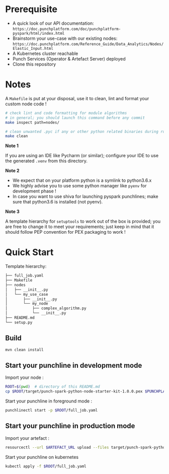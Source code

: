# Prerequisite

- A quick look of our API documentation: `https://doc.punchplatform.com/doc/punchplatform-pyspark/html/index.html`
- Brainstorm your use-case with our existing
  nodes: `https://doc.punchplatform.com/Reference_Guide/Data_Analytics/Nodes/Elastic_Input.html`
- A Kubernetes cluster reachable
- Punch Services (Operator & Artefact Server) deployed
- Clone this repository

# Notes

A `Makefile` is put at your disposal, use it to clean, lint and format your custom node code !

```sh
# check lint and code formatting for module algorithms
# in general; you should launch this command before any commit
make inspect path=nodes/

# clean unwanted .pyc if any or other python related binaries during runtime execution
make clean
```

**Note 1**

If you are using an IDE like Pycharm (or similar); configure your IDE to use the generated `.venv` from this directory.

**Note 2**

- We expect that on your platform python is a symlink to python3.6.x
- We highly advise you to use some python manager like `pyenv` for development phase !
- In case you want to use shiva for launching pyspark punchlines; make sure that python3.6 is installed (not pyenv).

**Note 3**

A template hierarchy for `setuptools` to work out of the box is provided; you are free to change it to meet your
requirements; just keep in mind that it should follow PEP convention for PEX packaging to work !

# Quick Start

Template hierarchy:

```sh
├── full_job.yaml
├── Makefile
├── nodes
│   ├── __init__.py
│   └── my_use_case
│       ├── __init__.py
│       └── my_node
│           ├── complex_algorithm.py
│           └── __init__.py
├── README.md
└── setup.py
```

## Build

```sh
mvn clean install
```

## Start your punchline in development mode

Import your node :

```sh
ROOT=$(pwd)  # directory of this README.md
cp $ROOT/target/punch-spark-python-node-starter-kit-1.0.0.pex $PUNCHPLATFORM_INSTALL_DIR/extlib/pyspark/
```

Start your punchline in foreground mode :

```sh
punchlinectl start -p $ROOT/full_job.yaml
```

## Start your punchline in production mode

Import your artefact :

```sh
resourcectl --url $ARTEFACT_URL upload --files target/punch-spark-python-node-starter-kit-1.0.0-artefact.zip
```
Start your punchline on kubernetes

```sh
kubectl apply -f $ROOT/full_job.yaml
```
